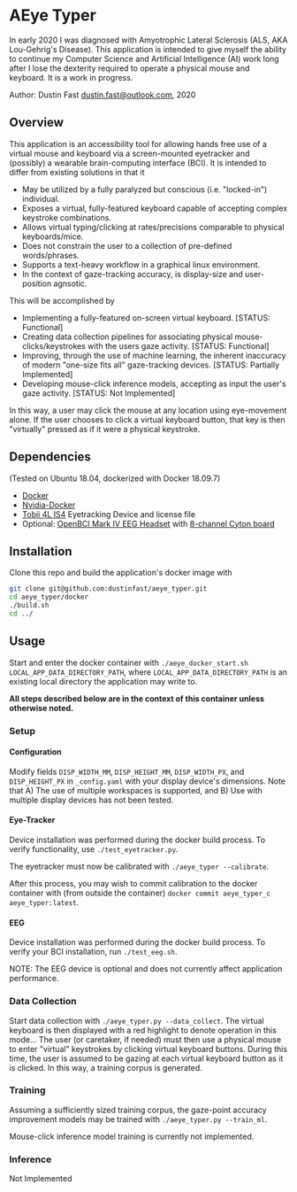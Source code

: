 # AEye Typer

In early 2020 I was diagnosed with Amyotrophic Lateral Sclerosis (ALS, AKA Lou-Gehrig's Disease). This application is intended to give myself the ability to continue my Computer Science and Artificial Intelligence (AI) work long after I lose the dexterity required to operate a physical mouse and keyboard. It is a work in progress.

Author: Dustin Fast <dustin.fast@outlook.com>, 2020

## Overview

This application is an accessibility tool for allowing hands free use of a virtual mouse and keyboard via a screen-mounted eyetracker and (possibly) a wearable brain-computing interface (BCI). It is intended to differ from existing solutions in that it

* May be utilized by a fully paralyzed but conscious (i.e. "locked-in") individual.
* Exposes a virtual, fully-featured keyboard capable of accepting complex keystroke combinations.
* Allows virtual typing/clicking at rates/precisions comparable to physical keyboards/mice.
* Does not constrain the user to a collection of pre-defined words/phrases.
* Supports a text-heavy workflow in a graphical linux environment. 
* In the context of gaze-tracking accuracy, is display-size and user-position agnsotic.

This will be accomplished by

* Implementing a fully-featured on-screen virtual keyboard. [STATUS: Functional]
* Creating data collection pipelines for associating physical mouse-clicks/keystrokes with the users gaze activity. [STATUS: Functional]
* Improving, through the use of machine learning, the inherent inaccuracy of modern "one-size fits all" gaze-tracking devices. [STATUS: Partially Implemented]
* Developing mouse-click inference models, accepting as input the user's gaze activity. [STATUS: Not Implemented]

In this way, a user may click the mouse at any location using eye-movement alone. If the user chooses to click a virtual keyboard button, that key is then "virtually" pressed as if it were a physical keystroke.  

## Dependencies

(Tested on Ubuntu 18.04, dockerized with Docker 18.09.7)

* [Docker](https://docs.docker.com/engine/install/ubuntu/)
* [Nvidia-Docker](https://github.com/NVIDIA/nvidia-docker)
* [Tobii 4L IS4](https://tech.tobii.com/products/#4L) Eyetracking Device and license file
* Optional: [OpenBCI Mark IV EEG Headset](https://shop.openbci.com/collections/frontpage/products/ultracortex-mark-iv) with [8-channel Cyton board](https://shop.openbci.com/collections/frontpage/products/cyton-biosensing-board-8-channel?variant=38958638542)

## Installation

Clone this repo and build the application's docker image with  

```bash
git clone git@github.com:dustinfast/aeye_typer.git
cd aeye_typer/docker
./build.sh
cd ../
```

## Usage

Start and enter the docker container with `./aeye_docker_start.sh LOCAL_APP_DATA_DIRECTORY_PATH`, where `LOCAL_APP_DATA_DIRECTORY_PATH` is an existing local directory the application may write to.

**All steps described below are in the context of this container unless otherwise noted.**

### Setup 

#### Configuration

Modify fields `DISP_WIDTH_MM`, `DISP_HEIGHT_MM`, `DISP_WIDTH_PX`, and `DISP_HEIGHT_PX` in `_config.yaml` with your display device's dimensions. Note that A) The use of multiple workspaces is supported, and B) Use with multiple display devices has not been tested.

#### Eye-Tracker

Device installation was performed during the docker build process. To verify functionality, use `./test_eyetracker.py`. 

The eyetracker must now be calibrated with `./aeye_typer --calibrate`.

After this process, you may wish to commit calibration to the docker container with (from outside the container) `docker commit aeye_typer_c aeye_typer:latest`.

#### EEG

Device installation was performed during the docker build process. To verify your BCI installation, run `./test_eeg.sh`.

NOTE: The EEG device is optional and does not currently affect application performance. 

### Data Collection

Start data collection with `./aeye_typer.py --data_collect`. The virtual keyboard is then displayed with a red highlight to denote operation in this mode... The user (or caretaker, if needed) must then use a physical mouse to enter "virtual" keystrokes by clicking virtual keyboard buttons. During this time, the user is assumed to be gazing at each virtual keyboard button as it is clicked. In this way, a training corpus is generated.

### Training

Assuming a sufficiently sized training corpus, the gaze-point accuracy improvement models may be trained with `./aeye_typer.py --train_ml`.

Mouse-click inference model training is currently not implemented.

### Inference

Not Implemented
